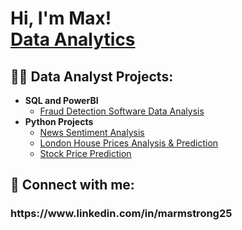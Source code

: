 <h1>Hi, I'm Max! <br/> <a href="https://www.linkedin.com/in/marmstrong25/">Data Analytics</a>

<h2>👨‍💻 Data Analyst Projects:</h2>

- <b>SQL and PowerBI</b>
  - [Fraud Detection Software Data Analysis](https://github.com/maxarm1007/Fraud-Detection-Software-Analysis-)
- <b>Python Projects</b>
  - [News Sentiment Analysis](https://github.com/maxarm1007/News-Sentiment-Analysis-)
  - [London House Prices Analysis & Prediction](https://github.com/maxarm1007/London-House-Prices-Analysis-Prediction)
  - [Stock Price Prediction](https://github.com/maxarm1007/Stock-Price-Prediction)
  


<h2> 🤳 Connect with me:</h2>

<h3>https://www.linkedin.com/in/marmstrong25

<!--
**joshmadakor1/joshmadakor1** is a ✨ _special_ ✨ repository because its `README.md` (this file) appears on your GitHub profile.

Here are some ideas to get you started:

- 🔭 I’m currently working on ...
- 🌱 I’m currently learning ...
- 👯 I’m looking to collaborate on ...
- 🤔 I’m looking for help with ...
- 💬 Ask me about ...
- 📫 How to reach me: ...
- 😄 Pronouns: ...
- ⚡ Fun fact: ...
-->
